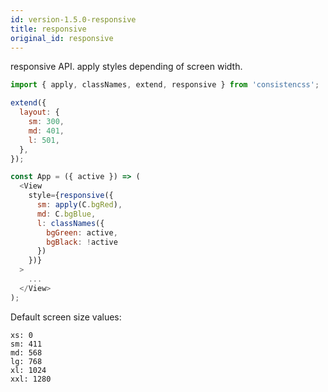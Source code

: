 ```yaml
---
id: version-1.5.0-responsive
title: responsive
original_id: responsive
---
```


responsive API. apply styles depending of screen width.

```js
import { apply, classNames, extend, responsive } from 'consistencss';

extend({
  layout: {
    sm: 300,
    md: 401,
    l: 501,
  },
});

const App = ({ active }) => (
  <View
    style={responsive({
      sm: apply(C.bgRed),
      md: C.bgBlue,
      l: classNames({
        bgGreen: active,
        bgBlack: !active 
      })
    })}
  >
    ...
  </View>
);
```

Default screen size values:

```
xs: 0
sm: 411
md: 568
lg: 768
xl: 1024
xxl: 1280
```
